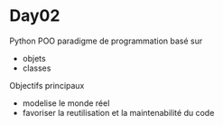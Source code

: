 # Day02
Python POO
paradigme de programmation basé sur
- objets
- classes

Objectifs principaux
  - modelise le monde réel
  - favoriser la reutilisation et la maintenabilité du code
